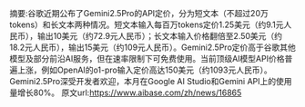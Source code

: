 摘要:谷歌近期公布了Gemini2.5Pro的API定价，分为短文本（不超过20万tokens）和长文本两种情况。短文本输入每百万tokens定价1.25美元（约9.1元人民币），输出10美元（约72.9元人民币）；长文本输入价格翻倍至2.50美元（约18.2元人民币），输出15美元（约109元人民币）。Gemini2.5Pro定价高于谷歌其他模型及部分前沿AI服务，但在速率限制下可免费使用。当前顶级AI模型API价格普遍上涨，例如OpenAI的o1-pro输入定价高达150美元（约1093元人民币）。Gemini2.5Pro深受开发者欢迎，本月在Google AI Studio和Gemini API上的使用量增长80%。
原文url:https://www.aibase.com/zh/news/16865